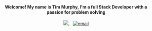 <h4 align='center'>
  Welcome! My name is Tim Murphy, I'm a full Stack Developer with a passion for problem solving
</h4>

<p align='center'>
  <a href="https://www.linkedin.com/in/murphy-timothy/"/>
    <img src="https://img.shields.io/badge/linkedin-%230077B5.svg?&style=for-the-badge&logo=linkedin&logoColor=white" />
  </a> &nbsp;&nbsp;
  <a href="mailto:tmurphy.swe@gmail.com"/>
    <img src="https://img.shields.io/badge/gmail-D14836?&style=for-the-badge&logo=gmail&logoColor=white" alt="email"/>
  </a> 
</p>
